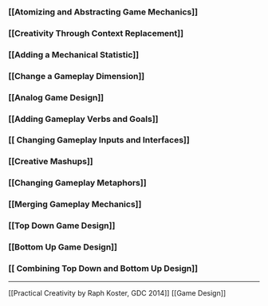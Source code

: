 ### [[Atomizing and Abstracting Game Mechanics]]
### [[Creativity Through Context Replacement]]

### [[Adding a Mechanical Statistic]]
### [[Change a Gameplay Dimension]]
### [[Analog Game Design]]

### [[Adding Gameplay Verbs and Goals]]
### [[ Changing Gameplay Inputs and Interfaces]]
### [[Creative Mashups]]
### [[Changing Gameplay Metaphors]]
### [[Merging Gameplay Mechanics]]
### [[Top Down Game Design]]

### [[Bottom Up Game Design]]

### [[ Combining Top Down and Bottom Up Design]]

---
[[Practical Creativity by Raph Koster, GDC 2014]]
[[Game Design]]
